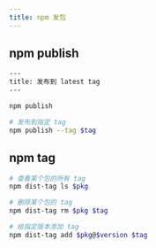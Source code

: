 ```yaml
---
title: npm 发包
---
```



## npm publish

```sh
---
title: 发布到 latest tag
---

npm publish

# 发布到指定 tag
npm publish --tag $tag
```

## npm tag

```sh
# 查看某个包的所有 tag
npm dist-tag ls $pkg

# 删除某个包的 tag
npm dist-tag rm $pkg $tag

# 给指定版本添加 tag
npm dist-tag add $pkg@$version $tag
```
